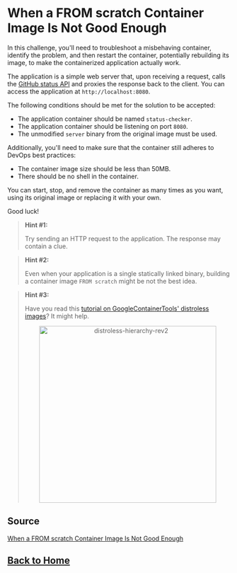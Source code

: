 # **When a FROM scratch Container Image Is Not Good Enough**

In this challenge, you'll need to troubleshoot a misbehaving container, identify the problem, and then restart the container, potentially rebuilding its image, to make the containerized application actually work.

The application is a simple web server that, upon receiving a request, calls the [GitHub status API](https://www.githubstatus.com/api/v2/status.json) and proxies the response back to the client. You can access the application at ``http://localhost:8080``.

The following conditions should be met for the solution to be accepted:

- The application container should be named ``status-checker``.
- The application container should be listening on port ``8080``.
- The unmodified ``server`` binary from the original image must be used.

Additionally, you'll need to make sure that the container still adheres to DevOps best practices:

- The container image size should be less than 50MB.
- There should be no shell in the container.

You can start, stop, and remove the container as many times as you want, using its original image or replacing it with your own.

Good luck!

> **Hint #1:**
>
> Try sending an HTTP request to the application. The response may contain a clue.

> **Hint #2:**
>
> Even when your application is a single statically linked binary, building a container image ``FROM scratch`` might be not the best idea.


> **Hint #3:**
>
> Have you read this [tutorial on GoogleContainerTools' distroless images](https://labs.iximiuz.com/tutorials/gcr-distroless-container-images)? It might help.
> <p align="center"><img src="https://labs.iximiuz.com/content/files/challenges/when-from-scratch-image-is-not-good-enough/__static__/distroless-hierarchy-rev2.png" width="400" alt="distroless-hierarchy-rev2" ></p>

## **Source**

[When a FROM scratch Container Image Is Not Good Enough](https://labs.iximiuz.com/challenges/when-from-scratch-image-is-not-good-enough)

## **[Back to Home](../../)**